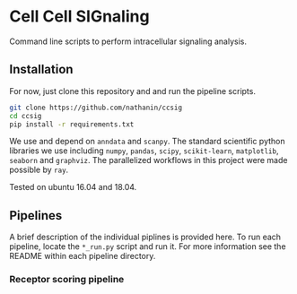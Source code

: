 # **C**ell **C**ell **SIG**naling

Command line scripts to perform intracellular signaling analysis.


## Installation

For now, just clone this repository and and run the pipeline scripts. 

```bash
git clone https://github.com/nathanin/ccsig
cd ccsig
pip install -r requirements.txt
```

We use and depend on `anndata` and `scanpy`.
The standard scientific python libraries we use including `numpy`, `pandas`, `scipy`, `scikit-learn`, `matplotlib`, `seaborn` and `graphviz`. 
The parallelized workflows in this project were made possible by `ray`.

Tested on ubuntu 16.04 and 18.04.

## Pipelines

A brief description of the individual piplines is provided here.
To run each pipeline, locate the `*_run.py` script and run it. 
For more information see the README within each pipeline directory.

### Receptor scoring pipeline

